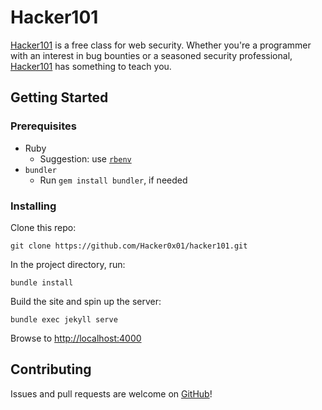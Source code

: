 # Hacker101

[Hacker101](https://www.hacker101.com/) is a free class for web security.
Whether you're a programmer with an interest in bug bounties or a seasoned
security professional, [Hacker101](https://www.hacker101.com/) has something to teach you.

## Getting Started

### Prerequisites

- Ruby
  - Suggestion: use [`rbenv`](https://github.com/rbenv/rbenv)
- `bundler`
  - Run `gem install bundler`, if needed

### Installing

Clone this repo:

```
git clone https://github.com/Hacker0x01/hacker101.git
```

In the project directory, run:

```
bundle install
```

Build the site and spin up the server:

```
bundle exec jekyll serve
```

Browse to [http://localhost:4000](http://localhost:4000)


## Contributing

Issues and pull requests are welcome on [GitHub](
https://github.com/Hacker0x01/hacker101)!
